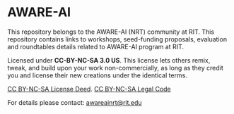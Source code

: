 # AWARE-AI
This repository belongs to the AWARE-AI (NRT) community at RIT. This repository contains links to workshops, seed-funding proposals, evaluation and roundtables details related to AWARE-AI program at RIT.

Licensed under **CC-BY-NC-SA 3.0 US**. This license lets others remix, tweak, and build upon your work non-commercially, as long as they credit you and license their new creations under the identical terms.

[CC BY-NC-SA License Deed](https://creativecommons.org/licenses/by-nc-sa/3.0/). 
[CC BY-NC-SA Legal Code](https://creativecommons.org/licenses/by-nc-sa/3.0/legalcode)

For details please contact: <awareainrt@rit.edu>
